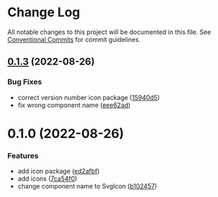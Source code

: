 # Change Log

All notable changes to this project will be documented in this file.
See [Conventional Commits](https://conventionalcommits.org) for commit guidelines.

## [0.1.3](https://github.com/fellesdatakatalog/fdk-kit/compare/@fellesdatakatalog/icons@0.1.0...@fellesdatakatalog/icons@0.1.3) (2022-08-26)


### Bug Fixes

* correct version number icon package ([15940d5](https://github.com/fellesdatakatalog/fdk-kit/commit/15940d58aaebff6d49d313edd8c9238a62d846e3))
* fix wrong component name ([eee62ad](https://github.com/fellesdatakatalog/fdk-kit/commit/eee62ad17425ef5e28cf1891d8c5f9e2a22bbe74))





# 0.1.0 (2022-08-26)


### Features

* add icon package ([ed2afbf](https://github.com/fellesdatakatalog/fdk-kit/commit/ed2afbf1686b17f06279186ff239448fba0bb564))
* add icons ([7ca54f0](https://github.com/fellesdatakatalog/fdk-kit/commit/7ca54f03def1668f791979fe3692a24103bb97e2))
* change component name to SvgIcon ([b102457](https://github.com/fellesdatakatalog/fdk-kit/commit/b1024575a684d823fca341f07cb4718adf861c70))
